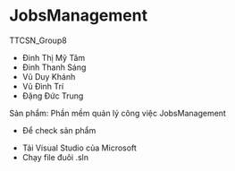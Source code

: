 # JobsManagement
TTCSN_Group8
- Đinh Thị Mỹ Tâm
- Đinh Thanh Sáng
- Vũ Duy Khánh
- Vũ Đình Trí
- Đặng Đức Trung

Sản phẩm: Phần mềm quản lý công việc JobsManagement
- Để check sản phẩm
+ Tải Visual Studio của Microsoft
+ Chạy file đuôi .sln
